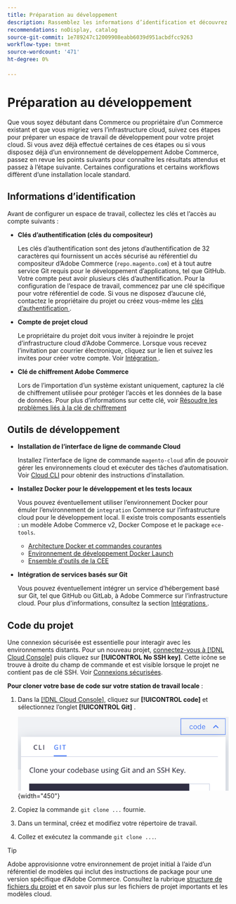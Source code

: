 ```yaml
---
title: Préparation au développement
description: Rassemblez les informations d’identification et découvrez les outils disponibles pour configurer un espace de travail de développement à utiliser avec votre projet d’infrastructure cloud Commerce.
recommendations: noDisplay, catalog
source-git-commit: 1e789247c12009908eabb6039d951acbdfcc9263
workflow-type: tm+mt
source-wordcount: '471'
ht-degree: 0%

---
```


# Préparation au développement

Que vous soyez débutant dans Commerce ou propriétaire d’un Commerce existant et que vous migriez vers l’infrastructure cloud, suivez ces étapes pour préparer un espace de travail de développement pour votre projet cloud. Si vous avez déjà effectué certaines de ces étapes ou si vous disposez déjà d’un environnement de développement Adobe Commerce, passez en revue les points suivants pour connaître les résultats attendus et passez à l’étape suivante. Certaines configurations et certains workflows diffèrent d’une installation locale standard.

## Informations d’identification

Avant de configurer un espace de travail, collectez les clés et l’accès au compte suivants :

- **Clés d’authentification (clés du compositeur)**

  Les clés d’authentification sont des jetons d’authentification de 32 caractères qui fournissent un accès sécurisé au référentiel du compositeur d’Adobe Commerce (`repo.magento.com`) et à tout autre service Git requis pour le développement d’applications, tel que GitHub. Votre compte peut avoir plusieurs clés d’authentification. Pour la configuration de l’espace de travail, commencez par une clé spécifique pour votre référentiel de code. Si vous ne disposez d’aucune clé, contactez le propriétaire du projet ou créez vous-même les [ clés d’authentification ](../cloud-guide/development/authentication-keys.md).

- **Compte de projet cloud**

  Le propriétaire du projet doit vous inviter à rejoindre le projet d’infrastructure cloud d’Adobe Commerce. Lorsque vous recevez l’invitation par courrier électronique, cliquez sur le lien et suivez les invites pour créer votre compte. Voir [ Intégration ](onboarding.md).

- **Clé de chiffrement Adobe Commerce**

  Lors de l’importation d’un système existant uniquement, capturez la clé de chiffrement utilisée pour protéger l’accès et les données de la base de données. Pour plus d’informations sur cette clé, voir [Résoudre les problèmes liés à la clé de chiffrement](https://experienceleague.adobe.com/docs/commerce-knowledge-base/kb/troubleshooting/miscellaneous/resolve-issues-with-encryption-key.html)

## Outils de développement

- **Installation de l’interface de ligne de commande Cloud**

  Installez l’interface de ligne de commande `magento-cloud` afin de pouvoir gérer les environnements cloud et exécuter des tâches d’automatisation. Voir [Cloud CLI](../cloud-guide/dev-tools/cloud-cli-overview.md) pour obtenir des instructions d’installation.

- **Installez Docker pour le développement et les tests locaux**

  Vous pouvez éventuellement utiliser l’environnement Docker pour émuler l’environnement de `integration` Commerce sur l’infrastructure cloud pour le développement local. Il existe trois composants essentiels : un modèle Adobe Commerce v2, Docker Compose et le package `ece-tools`.

   - [Architecture Docker et commandes courantes](../cloud-guide/dev-tools/cloud-docker.md)
   - [Environnement de développement Docker Launch](https://developer.adobe.com/commerce/cloud-tools/docker/setup/)
   - [Ensemble d&#39;outils de la CEE](../cloud-guide/dev-tools/package-overview.md)

- **Intégration de services basés sur Git**

  Vous pouvez éventuellement intégrer un service d’hébergement basé sur Git, tel que GitHub ou GitLab, à Adobe Commerce sur l’infrastructure cloud. Pour plus d&#39;informations, consultez la section [ Intégrations ](../cloud-guide/integrations/overview.md).

## Code du projet

Une connexion sécurisée est essentielle pour interagir avec les environnements distants. Pour un nouveau projet, [connectez-vous à [!DNL Cloud Console]](https://console.adobecommerce.com) puis cliquez sur **[!UICONTROL No SSH key]**. Cette icône se trouve à droite du champ de commande et est visible lorsque le projet ne contient pas de clé SSH. Voir [Connexions sécurisées](../cloud-guide/development/secure-connections.md#add-an-ssh-public-key-to-your-account).

**Pour cloner votre base de code sur votre station de travail locale** :

1. Dans la [[!DNL Cloud Console]](https://console.adobecommerce.com), cliquez sur **[!UICONTROL code]** et sélectionnez l’onglet **[!UICONTROL Git]** .

   ![Clonez votre code](../assets/ui-git-code.png){width="450"}

1. Copiez la commande `git clone ...` fournie.

1. Dans un terminal, créez et modifiez votre répertoire de travail.

1. Collez et exécutez la commande `git clone ...`.

>[!TIP]
>
>Adobe approvisionne votre environnement de projet initial à l’aide d’un référentiel de modèles qui inclut des instructions de package pour une version spécifique d’Adobe Commerce. Consultez la rubrique [structure de fichiers du projet](../cloud-guide/project/file-structure.md) et en savoir plus sur les fichiers de projet importants et les modèles cloud.
